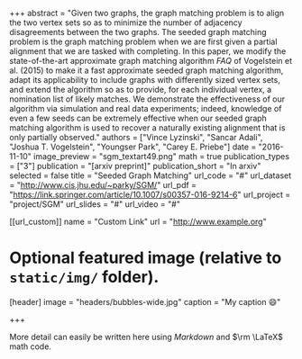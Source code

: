 +++
abstract = "Given two graphs, the graph matching problem is to align the two vertex sets so as to minimize the number of adjacency disagreements between the two graphs. The seeded graph matching problem is the graph matching problem when we are first given a partial alignment that we are tasked with completing. In this paper, we modify the state-of-the-art approximate graph matching algorithm *FAQ* of Vogelstein et al. (2015) to make it a fast approximate seeded graph matching algorithm, adapt its applicability to include graphs with differently sized vertex sets, and extend the algorithm so as to provide, for each individual vertex, a nomination list of likely matches. We demonstrate the effectiveness of our algorithm via simulation and real data experiments; indeed, knowledge of even a few seeds can be extremely effective when our seeded graph matching algorithm is used to recover a naturally existing alignment that is only partially observed."
authors = ["Vince Lyzinski", "Sancar Adali", "Joshua T. Vogelstein", "Youngser Park", "Carey E. Priebe"]
date = "2016-11-10"
image_preview = "sgm_textart49.png"
math = true
publication_types = ["3"]
publication = "[arxiv preprint]"
publication_short = "In arxiv"
selected = false
title = "Seeded Graph Matching"
url_code = "#"
url_dataset = "http://www.cis.jhu.edu/~parky/SGM/"
url_pdf = "https://link.springer.com/article/10.1007/s00357-016-9214-6"
url_project = "project/SGM"
url_slides = "#"
url_video = "#"

[[url_custom]]
name = "Custom Link"
url = "http://www.example.org"

# Optional featured image (relative to `static/img/` folder).
[header]
image = "headers/bubbles-wide.jpg"
caption = "My caption :smile:"

+++

More detail can easily be written here using *Markdown* and $\rm \LaTeX$ math code.
